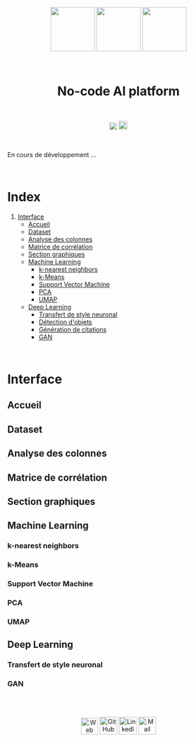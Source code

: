 <p align="center">
  <img src="https://user-images.githubusercontent.com/63207451/122607703-45785180-d07b-11eb-9f7e-b8505e04d5b1.png" height="100">
  <img src="https://user-images.githubusercontent.com/63207451/141207902-87510f35-c5f9-482a-8194-80b782a17f49.png" height="100">
  <img src="https://user-images.githubusercontent.com/63207451/141208795-3b0b5e6e-e014-4215-8ed2-fdd205ddfa41.png" height="100">
</p>

<br/>
<h1 align="center"> No-code AI platform </h1>
<br/>

<p align="center">
  <a href="https://share.streamlit.io/antonin-lfv/online_preprocessing_for_ml/main.py"><img src="https://static.streamlit.io/badges/streamlit_badge_black_white.svg"/></a>
  <a href="https://www.codacy.com/gh/antonin-lfv/Online_preprocessing_for_ML/dashboard?utm_source=github.com&amp;utm_medium=referral&amp;utm_content=antonin-lfv/Online_preprocessing_for_ML&amp;utm_campaign=Badge_Grade"><img src="https://app.codacy.com/project/badge/Grade/24ff1896d8a548b2a6800b6836bf21fb" height="20"/></a>
  </p>

<br/>

En cours de développement ...

<br/>

# Index

1. [Interface](#Interface)
    - [Accueil](#Accueil)
    - [Dataset](#Dataset)
    - [Analyse des colonnes](#Analyse-des-colonnes)
    - [Matrice de corrélation](#Matrice-de-corrélation)
    - [Section graphiques](#Section-graphiques)
    - [Machine Learning](#Machine-Learning)
      - [k-nearest neighbors](#k-nearest-neighbors)
      - [k-Means](#K-Means)
      - [Support Vector Machine](#Support-Vector-Machine)
      - [PCA](#PCA)
      - [UMAP](#UMAP)
    - [Deep Learning](#Deep-Learning)
      - [Transfert de style neuronal](#Transfert-de-style-neuronal)
      - [Détection d'objets](#Détection-dobjets)
      - [Génération de citations](#Génération-de-citations)
      - [GAN](#GAN)


<br/>

# Interface

## Accueil

## Dataset

## Analyse des colonnes

## Matrice de corrélation

## Section graphiques

## Machine Learning

### k-nearest neighbors

### k-Means

### Support Vector Machine

### PCA

### UMAP

## Deep Learning

### Transfert de style neuronal

### GAN

<br/>

<br/>

<p align="center">
    <a href="https://antonin-lfv.github.io" class="fancybox" ><img src="https://user-images.githubusercontent.com/63207451/127334786-f48498e4-7aa1-4fbd-b7b4-cd78b43972b8.png" title="Web Page" width="38" height="38"></a>
  <a href="https://github.com/antonin-lfv" class="fancybox" ><img src="https://user-images.githubusercontent.com/63207451/97302854-e484da80-1859-11eb-9374-5b319ca51197.png" title="GitHub" width="40" height="40"></a>
  <a href="https://www.linkedin.com/in/antonin-lefevre-565b8b141" class="fancybox" ><img src="https://user-images.githubusercontent.com/63207451/97303444-b2c04380-185a-11eb-8cfc-864c33a64e4b.png" title="LinkedIn" width="40" height="40"></a>
  <a href="mailto:antoninlefevre45@icloud.com" class="fancybox" ><img src="https://user-images.githubusercontent.com/63207451/97303543-cec3e500-185a-11eb-8adc-c1364e2054a9.png" title="Mail" width="40" height="40"></a>
</p>
